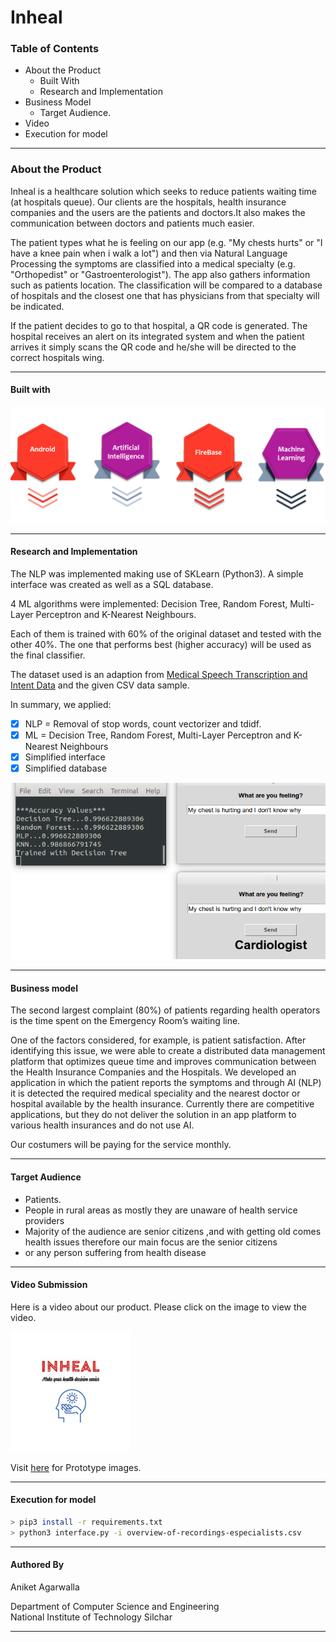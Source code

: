 # Inheal

### Table of Contents
* About the Product
	* Built With
	* Research and Implementation
* Business Model
  * Target Audience.
* Video
* Execution for model
__________
### About the Product
Inheal is a healthcare solution which seeks to reduce patients waiting time (at hospitals queue). Our clients are the hospitals, health insurance companies and the users are the patients and doctors.It also makes the communication between doctors and patients much easier. 

The patient types what he is feeling on our app (e.g. "My chests hurts" or "I have a knee pain when i walk a lot") and then via Natural Language Processing the symptoms are classified into a medical specialty (e.g. "Orthopedist" or "Gastroenterologist"). The app also gathers information such as patients location. The classification will be compared to a database of hospitals and the closest one that has physicians from that specialty will be indicated.

If the patient decides to go to that hospital, a QR code is generated. The hospital receives an alert on its integrated system and when the patient arrives it simply scans the QR code and he/she will be directed to the correct hospitals wing.
_________

#### Built with
<a href="https://github.com/ani37/Inheal/blob/main/Pictures/tech.png"><img src="https://github.com/ani37/Inheal/blob/main/Pictures/tech.png" alt="Frame-7" border="0"></a>
____

#### Research and Implementation

The NLP was implemented making use of SKLearn (Python3). A simple interface was created as well as a SQL database. 

4 ML algorithms were implemented: Decision Tree, Random Forest, Multi-Layer Perceptron and K-Nearest Neighbours. 

Each of them is trained with 60% of the original dataset and tested with the other 40%. The one that performs best (higher accuracy) will be used as the final classifier. 

The dataset used is an adaption from [Medical Speech Transcription and Intent Data](https://www.kaggle.com/paultimothymooney/medical-speech-transcription-and-intent/kernels) and the given CSV data sample.

In summary, we applied:

- [x] NLP = Removal of stop words, count vectorizer and tdidf.
- [x] ML = Decision Tree, Random Forest, Multi-Layer Perceptron and K-Nearest Neighbours
- [x] Simplified interface
- [x] Simplified database

![](https://github.com/ani37/Inheal/blob/main/Pictures/exampleExecution.png)

________
#### Business model

The second largest complaint (80%) of patients regarding health operators is the time spent on the Emergency Room’s waiting line.

One of the factors considered, for example, is patient satisfaction. After identifying this  issue, we were able to create a distributed data management platform that optimizes queue time and improves communication  between the Health Insurance Companies and the Hospitals. We developed an application in which the patient reports the symptoms and through AI (NLP) it is detected the required medical speciality and the nearest doctor or hospital available by the health insurance.
Currently there are competitive applications, but they do not deliver the solution in an app platform to various health insurances and do not use AI.

Our costumers will be paying for the service monthly.

_________

#### Target Audience
* Patients.
* People in rural areas as mostly they are unaware of health service providers
* Majority of the audience are senior citizens ,and with getting old comes health issues therefore our main focus are the senior citizens
* or any person suffering from health disease
________

#### Video Submission

Here is a video about our product. Please click on the image to view the video.

[![Inheal](https://github.com/ani37/Inheal/blob/main/Pictures/logo.jpg)](https://drive.google.com/file/d/1EGdYy2HOTuDjqfU1L46zXDl2-atrNPAa/view?usp=sharing "Inheal")

Visit [here](https://github.com/ani37/Inheal/blob/main/Pictures) for Prototype images.
________

#### Execution for model
```bash
> pip3 install -r requirements.txt
> python3 interface.py -i overview-of-recordings-especialists.csv 
```
________

#### Authored By
Aniket Agarwalla

Department of Computer Science and Engineering <br>
National Institute of Technology Silchar <br>

________
